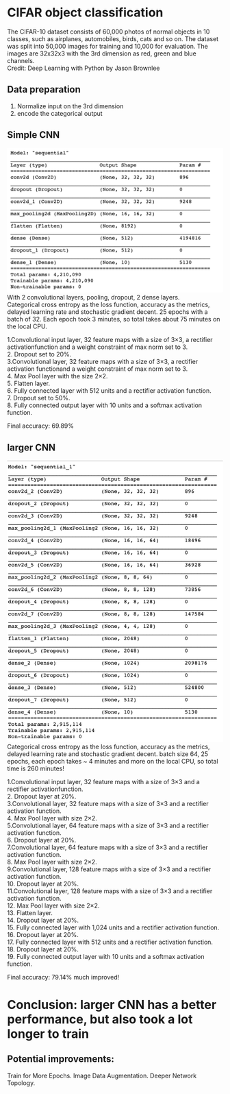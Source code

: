 # CIFAR object classification
The CIFAR-10 dataset consists of 60,000 photos of normal objects in 10 classes, such as airplanes, automobiles, birds, cats and so on. The dataset was split into 50,000 images for training and 10,000 for evaluation. The images are 32x32x3 with the 3rd dimension as red, green and blue channels.  
Credit: Deep Learning with Python by Jason Brownlee  

## Data preparation
1. Normalize input on the 3rd dimension
2. encode the categorical output

## Simple CNN
![CIFAR_CNN](https://github.com/sindhri/CIFAR10/blob/master/doc/img1.png) 
With 2 convolutional layers, pooling, dropout, 2 dense layers.  
Categorical cross entropy as the loss function, accuracy as the metrics, delayed learning rate and stochastic gradient decent.
25 epochs with a batch of 32. Each epoch took 3 minutes, so total takes about 75 minutes on the local CPU.

1.Convolutional input layer,  32 feature maps with a size of 3×3,  a rectifier activationfunction and a weight constraint of max norm set to 3.  
2.  Dropout set to 20%.  
3.Convolutional layer, 32 feature maps with a size of 3×3, a rectifier activation functionand a weight constraint of max norm set to 3.  
4.  Max Pool layer with the size 2×2.  
5.  Flatten layer.  
6.  Fully connected layer with 512 units and a rectifier activation function.  
7.  Dropout set to 50%.  
8.  Fully connected output layer with 10 units and a softmax activation function.  

Final accuracy: 69.89%


## larger CNN
![CIFAR_CNN_larger](https://github.com/sindhri/CIFAR10/blob/master/doc/img2.png)  
Categorical cross entropy as the loss function, accuracy as the metrics, delayed learning rate and stochastic gradient decent.
batch size 64, 25 epochs, each epoch takes ~ 4 minutes and more on the local CPU, so total time is 260 minutes!

1.Convolutional input layer, 32 feature maps with a size of 3×3 and a rectifier activationfunction.  
2.  Dropout layer at 20%.  
3.Convolutional layer, 32 feature maps with a size of 3×3 and a rectifier activation function.  
4.  Max Pool layer with size 2×2.  
5.Convolutional layer, 64 feature maps with a size of 3×3 and a rectifier activation function.  
6.  Dropout layer at 20%.  
7.Convolutional layer, 64 feature maps with a size of 3×3 and a rectifier activation function.  
8.  Max Pool layer with size 2×2.  
9.Convolutional layer, 128 feature maps with a size of 3×3 and a rectifier activation function.  
10.  Dropout layer at 20%.  
11.Convolutional layer, 128 feature maps with a size of 3×3 and a rectifier activation function.  
12.  Max Pool layer with size 2×2.  
13.  Flatten layer.  
14.  Dropout layer at 20%.  
15.  Fully connected layer with 1,024 units and a rectifier activation function.  
16.  Dropout layer at 20%.  
17.  Fully connected layer with 512 units and a rectifier activation function.  
18.  Dropout layer at 20%.  
19.  Fully connected output layer with 10 units and a softmax activation function.  

Final accuracy: 79.14% much improved!

# Conclusion: larger CNN has a better performance, but also took a lot longer to train

## Potential improvements:
Train for More Epochs. 
Image Data Augmentation. 
Deeper Network Topology. 
